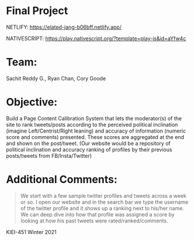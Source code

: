 # Final Project 

NETLIFY:
https://elated-jang-b06bff.netlify.app/

NATIVESCRIPT:
https://play.nativescript.org/?template=play-js&id=aYfw4c

# Team: 
Sachit Reddy G., Ryan Chan, Cory Goode

# Objective: 
Build a Page Content Calibration System that lets the moderator(s) of the site to rank tweets/posts according to the perceived political inclination (imagine Left/Centrist/Right leaning) and accuracy of information (numeric score and comments) presented. These scores are aggregated at the end and shown on the post/tweet. (Our website would be a repository of political inclination and accuracy ranking of profiles by their previous posts/tweets from FB/Insta/Twitter)

# Additional Comments:
> We start with a few sample twitter profiles and tweets across a week or so. 
> I open our website and in the search bar we type the username of the twitter profile and it shows up a ranking next to his/her name. 
> We can deep dive into how that profile was assigned a score by looking at how his past tweets were rated/ranked/comments.

KIEI-451 Winter 2021
